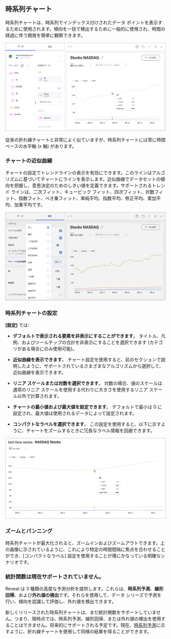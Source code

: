 ## 時系列チャート

時系列チャートは、時系列でインデックス付けされたデータ ポイントを表示するために使用されます。傾向を一目で検出するために一般的に使用され、時間の経過に伴う開発を簡単に観察できます。

<img src="images/time-series-chart.png" alt="Time Series chart within Reveal" class="responsive-img"/>

従来の折れ線チャートと非常によく似ていますが、時系列チャートには常に時間ベースの水平軸 (x 軸) があります。

### チャートの近似曲線

チャートの設定でトレンドラインの表示を有効にできます。このラインはアルゴリズムに基づいてチャートにラインを表示します。近似曲線でデータセットの傾向を把握し、意思決定のためのしきい値を定義できます。サポートされるトレンド ラインは、二次フィット、キュービック フィット、四次フィット、対数フィット、指数フィト、べき乗フィット、単純平均、指数平均、修正平均、累加平均、加重平均です。

<img src="images/time-series-chart-trendlines.png" alt="Chart trendline options in Reveal" class="responsive-img"/>

### 時系列チャートの設定

**[設定]** では:

  - **デフォルトで表示される要素を非表示にすることができます**。
    タイトル、凡例、およびツールチップの合計を非表示にすることを選択できます (カテゴリがある場合にのみ使用可能)。

  - **近似曲線を表示できます**。
    チャート設定を使用すると、前のセクションで説明したように、サポートされているさまざまなアルゴリズムから選択して、近似曲線を表示できます。

  - **リニア スケールまたは対数を選択できます**。
対数の場合、値のスケールは通常のリニア スケールを使用する代わりに大きさを使用するリニア スケール以外で計算されます。

  - **チャートの最小値および最大値を設定できます**。
デフォルトで最小は 0 に設定され、最大値は使用されるデータによって設定されます。
    
  - **コンパクトなラベルを選択できます**。
この設定を使用すると、以下に示すように、チャートをズームするときに冗長なラベル情報を回避できます。

<img src="images/time-series-chart-compact-labels.png" alt="Compact Lables in Time Series within Reveal" class="responsive-img"/>


### ズームとパンニング

時系列チャートが最大化されると、ズームインおよびズームアウトできます。上の画像に示されているように、これにより特定の時間間隔に焦点を合わせることができ、[コンパクトなラベル] 設定を使用することが理にかなっている明確なシナリオです。


### 統計関数は現在サポートされていません。

Reveal は 3 種類の高度な予測分析を提供します。これらは、**時系列予測**、**線形回帰**、および**外れ値の検出**です。それらを使用して、データ シリーズで予測を行い、傾向を認識して評価し、外れ値を検出できます。

新しくリリースされた時系列チャートは、まだ統計関数をサポートしていません。つまり、現時点では、時系列予測、線形回帰、または外れ値の検出を使用することはできません。将来的にサポートされる予定です。現在、[時系列予測](~/jp/data-visualizations/statistical-functions.html#time-series-forecast)に示すように、折れ線チャートを使用して同様の結果を得ることができます。
